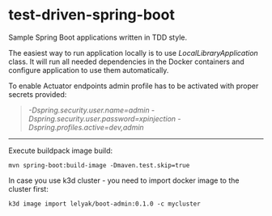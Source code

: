 # test-driven-spring-boot

Sample Spring Boot applications written in TDD style.

The easiest way to run application locally is to use _LocalLibraryApplication_ class. It will run all needed dependencies in the Docker containers and configure application to use them automatically.

To enable Actuator endpoints admin profile has to be activated with proper secrets provided:

> _-Dspring.security.user.name=admin -Dspring.security.user.password=xpinjection -Dspring.profiles.active=dev,admin_

---

Execute buildpack image build:

    mvn spring-boot:build-image -Dmaven.test.skip=true

In case you use k3d cluster - you need to import docker image to the cluster first:

    k3d image import lelyak/boot-admin:0.1.0 -c mycluster

